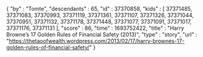 {
  "by" : "Tomte",
  "descendants" : 65,
  "id" : 37370858,
  "kids" : [ 37371485, 37371083, 37370993, 37371119, 37371361, 37371107, 37371326, 37371044, 37370951, 37371132, 37371178, 37371448, 37371077, 37371091, 37371017, 37371176, 37371131 ],
  "score" : 86,
  "time" : 1693752422,
  "title" : "Harry Browne’s 17 Golden Rules of Financial Safety (2013)",
  "type" : "story",
  "url" : "https://thetaoofwealth.wordpress.com/2013/02/17/harry-brownes-17-golden-rules-of-financial-safety/"
}
